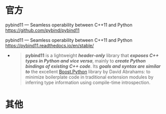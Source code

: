 
# 官方

pybind11 — Seamless operability between C++11 and Python https://github.com/pybind/pybind11

pybind11 — Seamless operability between C++11 and Python https://pybind11.readthedocs.io/en/stable/
- > **pybind11** is a lightweight ***header-only*** library that ***exposes C++ types in Python and vice versa***, mainly to ***create Python bindings of existing C++ code***. Its ***goals and syntax are similar to*** the excellent [Boost.Python](https://www.boost.org/doc/libs/1_58_0/libs/python/doc/) library by David Abrahams: to minimize boilerplate code in traditional extension modules by inferring type information using compile-time introspection.

# 其他
